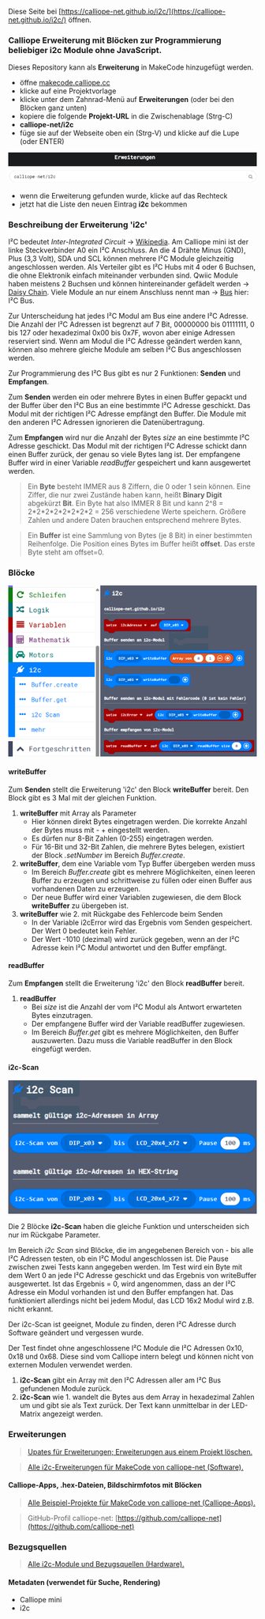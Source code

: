 
Diese Seite bei [https://calliope-net.github.io/i2c/](https://calliope-net.github.io/i2c/) öffnen.

### Calliope Erweiterung mit Blöcken zur Programmierung beliebiger i2c Module ohne JavaScript.

Dieses Repository kann als **Erweiterung** in MakeCode hinzugefügt werden.

* öffne [makecode.calliope.cc](https://makecode.calliope.cc)
* klicke auf eine Projektvorlage
* klicke unter dem Zahnrad-Menü auf **Erweiterungen** (oder bei den Blöcken ganz unten)
* kopiere die folgende **Projekt-URL** in die Zwischenablage (Strg-C)
* **calliope-net/i2c**
* füge sie auf der Webseite oben ein (Strg-V) und klicke auf die Lupe (oder ENTER)

![](erweiterung-laden.png)

* wenn die Erweiterung gefunden wurde, klicke auf das Rechteck
* jetzt hat die Liste den neuen Eintrag **i2c** bekommen

### Beschreibung der Erweiterung 'i2c'

I²C bedeutet *Inter-Integrated Circuit* → [Wikipedia](https://de.wikipedia.org/wiki/I%C2%B2C). Am Calliope mini ist der linke Steckverbinder A0 ein I²C Anschluss.
An die 4 Drähte Minus (GND), Plus (3,3 Volt), SDA und SCL können mehrere I²C Module gleichzeitig angeschlossen werden. Als Verteiler gibt es I²C Hubs mit 4 oder 6 Buchsen,
die ohne Elektronik einfach miteinander verbunden sind. Qwiic Module haben meistens 2 Buchsen und können hintereinander gefädelt werden → [Daisy Chain](https://de.wikipedia.org/wiki/Daisy_Chain).
Viele Module an nur einem Anschluss nennt man → [Bus](https://de.wikipedia.org/wiki/Bus_(Datenverarbeitung)#Bussysteme) hier: I²C Bus.

Zur Unterscheidung hat jedes I²C Modul am Bus eine andere I²C Adresse. Die Anzahl der I²C Adressen ist begrenzt auf 7 Bit, 00000000 bis 01111111, 0 bis 127 oder hexadezimal 0x00 bis 0x7F, 
wovon aber einige Adressen reserviert sind. Wenn am Modul die I²C Adresse geändert werden kann, können also mehrere gleiche Module am selben I²C Bus angeschlossen werden.

Zur Programmierung des I²C Bus gibt es nur 2 Funktionen: **Senden** und **Empfangen**.

Zum **Senden** werden ein oder mehrere Bytes in einen Buffer gepackt und der Buffer über den I²C Bus an eine bestimmte I²C Adresse geschickt. Das Modul mit der richtigen I²C Adresse empfängt den Buffer.
Die Module mit den anderen I²C Adressen ignorieren die Datenübertragung.

Zum **Empfangen** wird nur die Anzahl der Bytes *size* an eine bestimmte I²C Adresse geschickt. Das Modul mit der richtigen I²C Adresse schickt dann einen Buffer zurück, der genau so viele Bytes lang ist.
Der empfangene Buffer wird in einer Variable *readBuffer* gespeichert und kann ausgewertet werden.

> Ein **Byte** besteht IMMER aus 8 Ziffern, die 0 oder 1 sein können. Eine Ziffer, die nur zwei Zustände haben kann, heißt **Binary Digit** abgekürzt **Bit**.
> Ein Byte hat also IMMER 8 Bit und kann 2^8 = 2\*2\*2\*2\*2\*2\*2\*2 = 256 verschiedene Werte speichern. Größere Zahlen und andere Daten brauchen entsprechend mehrere Bytes.

> Ein **Buffer** ist eine Sammlung von Bytes (je 8 Bit) in einer bestimmten Reihenfolge. Die Position eines Bytes im Buffer heißt **offset**. Das erste Byte steht am offset=0.

### Blöcke

![](blocks.png)

#### writeBuffer

Zum **Senden** stellt die Erweiterung 'i2c' den Block **writeBuffer** bereit. Den Block gibt es 3 Mal mit der gleichen Funktion.

1. **writeBuffer** mit Array als Parameter
   * Hier können direkt Bytes eingetragen werden. Die korrekte Anzahl der Bytes muss mit - + eingestellt werden.
   * Es dürfen nur 8-Bit Zahlen (0-255) eingetragen werden.
   * Für 16-Bit und 32-Bit Zahlen, die mehrere Bytes belegen, existiert der Block *.setNumber* im Bereich *Buffer.create*.
2. **writeBuffer**, dem eine Variable vom Typ Buffer übergeben werden muss
   * Im Bereich *Buffer.create* gibt es mehrere Möglichkeiten, einen leeren Buffer zu erzeugen und schrittweise zu füllen oder einen Buffer aus vorhandenen Daten zu erzeugen.
   * Der neue Buffer wird einer Variablen zugewiesen, die dem Block **writeBuffer** zu übergeben ist.
3. **writeBuffer** wie 2. mit Rückgabe des Fehlercode beim Senden
   * In der Variable i2cError wird das Ergebnis vom Senden gespeichert. Der Wert 0 bedeutet kein Fehler.
   * Der Wert -1010 (dezimal) wird zurück gegeben, wenn an der I²C Adresse kein I²C Modul antwortet und den Buffer empfängt.

#### readBuffer

Zum **Empfangen** stellt die Erweiterung 'i2c' den Block **readBuffer** bereit.

1. **readBuffer**
   * Bei *size* ist die Anzahl der vom I²C Modul als Antwort erwarteten Bytes einzutragen.
   * Der empfangene Buffer wird der Variable readBuffer zugewiesen.
   * Im Bereich *Buffer.get* gibt es mehrere Möglichkeiten, den Buffer auszuwerten. Dazu muss die Variable readBuffer in den Block eingefügt werden.

#### i2c-Scan

![](i2cscan.png)

Die 2 Blöcke **i2c-Scan** haben die gleiche Funktion und unterscheiden sich nur im Rückgabe Parameter.

Im Bereich *i2c Scan* sind Blöcke, die im angegebenen Bereich von - bis alle I²C Adressen testen, ob ein I²C Modul angeschlossen ist.
Die Pause zwischen zwei Tests kann angegeben werden. Im Test wird ein Byte mit dem Wert 0 an jede I²C Adresse geschickt und das Ergebnis von writeBuffer ausgewertet.
Ist das Ergebnis = 0, wird angenommen, dass an der I²C Adresse ein Modul vorhanden ist und den Buffer empfangen hat.
Das funktioniert allerdings nicht bei jedem Modul, das LCD 16x2 Modul wird z.B. nicht erkannt.

Der i2c-Scan ist geeignet, Module zu finden, deren I²C Adresse durch Software geändert und vergessen wurde.

Der Test findet ohne angeschlossene I²C Module die I²C Adressen 0x10, 0x18 und 0x68. Diese sind vom Calliope intern belegt und können nicht von externen Modulen verwendet werden.

1. **i2c-Scan** gibt ein Array mit den I²C Adressen aller am I²C Bus gefundenen Module zurück.
2. **i2c-Scan** wie 1. wandelt die Bytes aus dem Array in hexadezimal Zahlen um und gibt sie als Text zurück. Der Text kann unmittelbar in der LED-Matrix angezeigt werden.

### Erweiterungen

> [Upates für Erweiterungen; Erweiterungen aus einem Projekt löschen.](https://calliope-net.github.io/i2c-liste#updates)

> [Alle i2c-Erweiterungen für MakeCode von calliope-net (Software).](https://calliope-net.github.io/i2c-liste#erweiterungen)

#### Calliope-Apps, .hex-Dateien, Bildschirmfotos mit Blöcken

> [Alle Beispiel-Projekte für MakeCode von calliope-net (Calliope-Apps).](https://calliope-net.github.io/i2c-liste#programmierbeispiele)

> GitHub-Profil calliope-net: [https://github.com/calliope-net](https://github.com/calliope-net)

### Bezugsquellen

> [Alle i2c-Module und Bezugsquellen (Hardware).](https://calliope-net.github.io/i2c-liste#bezugsquellen)

#### Metadaten (verwendet für Suche, Rendering)

* Calliope mini
* i2c

